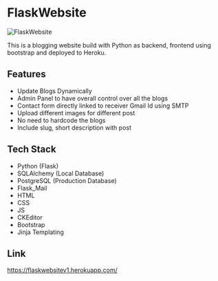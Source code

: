 # FlaskWebsite

![FlaskWebsite](https://socialify.git.ci/kaustubhgupta/FlaskWebsite/image?language=1&theme=Light&stargazers=1&description=1&pulls=1&issues=1&forks=1&owner=1)

This is a blogging website build with Python as backend, frontend using bootstrap and deployed to Heroku.

## Features
- Update Blogs Dynamically
- Admin Panel to have overall control over all the blogs
- Contact form directly linked to receiver Gmail Id using SMTP
- Upload different images for different post
- No need to hardcode the blogs 
- Include slug, short description with post
## Tech Stack
- Python (Flask)
- SQLAlchemy (Local Database)
- PostgreSQL (Production Database)
- Flask_Mail 
- HTML
- CSS
- JS
- CKEditor
- Bootstrap
- Jinja Templating
## Link
https://flaskwebsitev1.herokuapp.com/
